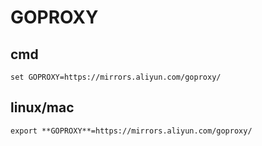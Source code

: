 # GOPROXY

## cmd

`set GOPROXY=https://mirrors.aliyun.com/goproxy/`

## linux/mac

`export **GOPROXY**=https://mirrors.aliyun.com/goproxy/`

